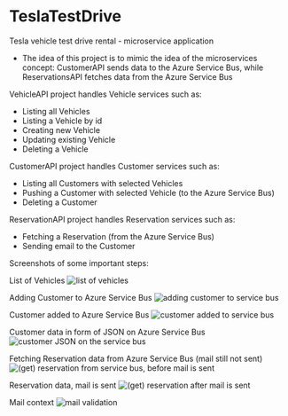 # TeslaTestDrive
Tesla vehicle test drive rental - microservice application

- The idea of this project is to mimic the idea of the microservices concept: CustomerAPI sends data to the Azure Service Bus, while ReservationsAPI fetches data from the Azure Service Bus


VehicleAPI project handles Vehicle services such as:
- Listing all Vehicles
- Listing a Vehicle by id
- Creating new Vehicle
- Updating existing Vehicle
- Deleting a Vehicle

CustomerAPI project handles Customer services such as:
- Listing all Customers with selected Vehicles
- Pushing a Customer with selected Vehicle (to the Azure Service Bus)
- Deleting a Customer

ReservationAPI project handles Reservation services such as:
- Fetching a Reservation (from the Azure Service Bus)
- Sending email to the Customer

Screenshots of some important steps:

List of Vehicles
![list of vehicles](https://github.com/markosajerman/TeslaTestDrive/assets/16135187/125efd13-9ce2-44be-9e60-732b9241ad53)

Adding Customer to Azure Service Bus
![adding customer to service bus](https://github.com/markosajerman/TeslaTestDrive/assets/16135187/c9d586f5-57d5-43f7-9695-798c6a70a409)

Customer added to Azure Service Bus
![customer added to service bus](https://github.com/markosajerman/TeslaTestDrive/assets/16135187/1ab1974a-962b-40a3-abb9-63d58353de47)

Customer data in form of JSON on Azure Service Bus
![customer JSON on the service bus](https://github.com/markosajerman/TeslaTestDrive/assets/16135187/e07b5ae3-1ed3-40fc-ab8c-681571d80b2e)

Fetching Reservation data from Azure Service Bus (mail still not sent)
![(get) reservation from service bus, before mail is sent](https://github.com/markosajerman/TeslaTestDrive/assets/16135187/e0277e01-9bf4-49ea-8b54-0a0bb77da989)

Reservation data, mail is sent
![(get) reservation after mail is sent](https://github.com/markosajerman/TeslaTestDrive/assets/16135187/62bfe5ef-ba33-4387-a627-86a6998ce384)

Mail context
![mail validation](https://github.com/markosajerman/TeslaTestDrive/assets/16135187/de1d1f0b-ff7b-47cb-b434-b84e2c9d28a1)





